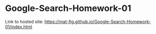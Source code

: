 # Google-Search-Homework-01

Link to hosted site: https://mat-fig.github.io/Google-Search-Homework-01/index.html
